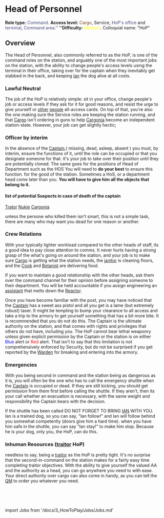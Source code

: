 # Head of Personnel
**Role type:** <font color= "#45467d">Command</font>. **Access level:** <font color="#734823">Cargo</font>, Service, <font color="#45467d">HoP's office</font> and <font color="#45467d">terminal</font>, <font color="#45467d">Command area</font>.'' **''Difficulty:** <font color="Yellow">Medium</font>. Colloquial name: "HoP"

## Overview


The Head of Personnel, also commonly referred to as the HoP, is one of the command roles on the station, and arguably one of the most important jobs on the station, with the ability to change people's access levels using the terminal in their office, taking over for the captain when they inevitably get stabbed in the back, and keeping [Ian](\4_Univers\Mobs\Ian.md) the dog alive at all costs.
### Lawful Neutral

The job of the HoP is relatively simple: sit in your office, change people's job or access levels if they ask for it for good reasons, and resist the urge to give yourself or [other](\3_HowToPlay\Jobs\Entertainment_Roles\Clown.md) [people](\3_HowToPlay\Jobs\Service_roles\Assistant.md) all-access cards. On top of that, you're also the one making sure the Service roles are keeping the station running, and that [Cargo](\3_HowToPlay\Jobs\Cargo_roles\Cargo-Technician.md) isn't ordering in guns to help [Cargonia](Cargonia.md) become an independent station-state. However, your job can get slightly hectic;


### Officer by interim
In the absence of the [Captain](\3_HowToPlay\Jobs\Command_roles\Captain.md),( missing, dead, asleep, absent ) you must, by interim, ensure the functions of it, until the role can be occupied or that you designate someone for that.  it's your job to take over their position until they are potentially cloned.
The same goes for the positions of Head of Department such as the HOS
You will need to **do your best** to ensure this function. for the good of the station.
Sometimes a HoS, or a department head come later than you.
**You will have to give him  all the objects that belong to it.**


#### list of potential Suspects in case of death of the captain
[Trator](\3_HowToPlay\Jobs\Antagonist_roles\Traitor.md) [Nukie](Nuclear%20Operative.md) [Cargonia](Cargonia.md)

unless the persone who killed them isn't smart, this is not a simple task, there are many who may want you dead for one reason or another.

### Crew Relations

With your typically lighter workload compared to the other heads of staff, its a good idea to pay close attention to comms. It never hurts having a strong grasp of the what's going on around the station, and your job is to make sure [Cargo](\3_HowToPlay\Jobs\Cargo_roles\Quartermaster.md) is getting what the station needs, the [janitor](\3_HowToPlay\Jobs\Service_roles\Janitor.md) is cleaning floors, and the [Cook](\3_HowToPlay\Jobs\Service_roles\Cook.md) and [Botanist](\3_HowToPlay\Jobs\Service_roles\Botanist.md) are delivering food.

If you want to maintain a good relationship with the other heads, ask them over the command channel for their opinion before assigning someone to their department. You will be held accountable if you assign engineering an [assistant](\3_HowToPlay\Jobs\Service_roles\Assistant.md) that melts down the [Reactor](Guide-to-the-nuclear-reactor.md).

Once you have become familiar with the post, you may have noticed that the [Captain](\3_HowToPlay\Jobs\Command_roles\Captain.md) has a sweet ass pistol and all you get is a lame (but extremely robust) taser. It might be tempting to bump your clearance to all access and take a trip to the armory to get yourself something that has a bit more bite. It is recommended that you do not do this. The Captain is the ultimate authority on the station, and that comes with rights and privileges that others do not have, including you. The HoP cannot bear lethal weaponry unless given explicit permission by the Captain or the station is on either <font color= "blue">Blue</font> alert or <font color= "red">Red</font> alert. That isn't to say that this limitation is not comprehensively enforced by Security, but do not be surprised if you get reported by the [Warden](\3_HowToPlay\Jobs\Security_roles\Warden.md) for breaking and entering into the armory.


### Emergencies

With you being second in command and the station being as dangerous as it is, you will often be the one who has to call the emergency shuttle when the [Captain](\3_HowToPlay\Jobs\Command_roles\Captain.md) is occupied or dead. If they are still kicking, you should get permission from them first before calling the shuttle. If they aren't, then its your call whether an evacuation is necessary, with the same weight and responsibility the Captain bears with the decision.

If the shuttle has been called DO NOT FORGET TO BRING [IAN](\4_Univers\Mobs\Ian.md) WITH YOU. Ian is a trained dog, so you can say, "Ian follow!" and Ian will follow behind you somewhat competently (doors give him a hard time). when you have him safe in the shuttle, you can say "Ian stay!" to make him stop. Because he is your dog, only you, the HoP, can do this.

### Inhuman Resources ([traitor](\3_HowToPlay\Jobs\Antagonist_roles\Traitor.md) HoP)

needless to say, being a [traitor](\3_HowToPlay\Jobs\Antagonist_roles\Traitor.md) as the HoP is pretty tight. It's no surprise that the second-in-command on the station makes for a fairly easy time completing traitor objectives. With the ability to give yourself the valued AA and the authority as a head, you can go anywhere you need to with ease. Your direct authority over cargo can also come in handy, as you can tell the [QM](quartermaster.md) to order you whatever you need.

  <br/>
<br/>
<br/>

import Jobs from '/docs/3_HowToPlay/Jobs/Jobs.md'

<Jobs />

